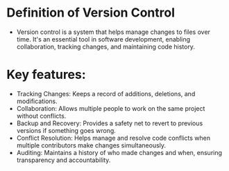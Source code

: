 # Definition of Version Control
- Version control is a system that helps manage changes to files over time. It's an essential tool in software development, enabling collaboration, tracking changes, and maintaining code history.

# Key features:
- Tracking Changes: Keeps a record of additions, deletions, and modifications.
- Collaboration: Allows multiple people to work on the same project without conflicts.
- Backup and Recovery: Provides a safety net to revert to previous versions if something goes wrong.
- Conflict Resolution: Helps manage and resolve code conflicts when multiple contributors make changes simultaneously.
- Auditing: Maintains a history of who made changes and when, ensuring transparency and accountability.
